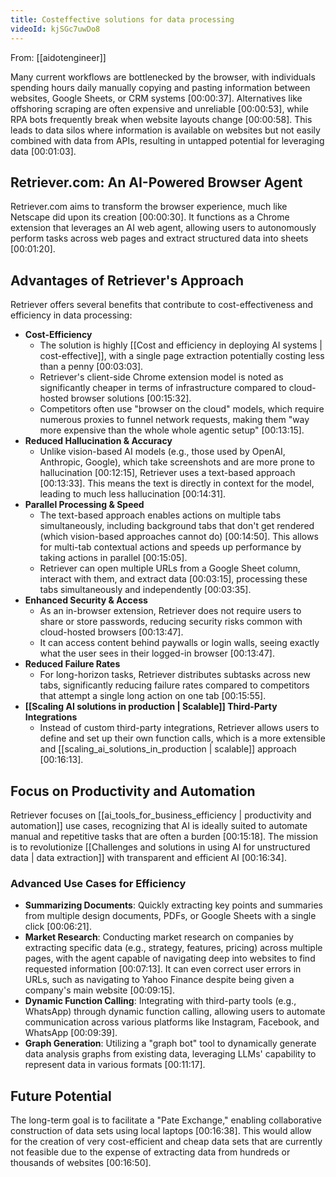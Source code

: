 ```yaml
---
title: Costeffective solutions for data processing
videoId: kjSGc7uwDo8
---
```


From: [[aidotengineer]] <br/> 

Many current workflows are bottlenecked by the browser, with individuals spending hours daily manually copying and pasting information between websites, Google Sheets, or CRM systems <a class="yt-timestamp" data-t="00:00:37">[00:00:37]</a>. Alternatives like offshoring scraping are often expensive and unreliable <a class="yt-timestamp" data-t="00:00:53">[00:00:53]</a>, while RPA bots frequently break when website layouts change <a class="yt-timestamp" data-t="00:00:58">[00:00:58]</a>. This leads to data silos where information is available on websites but not easily combined with data from APIs, resulting in untapped potential for leveraging data <a class="yt-timestamp" data-t="00:01:03">[00:01:03]</a>.

## Retriever.com: An AI-Powered Browser Agent

Retriever.com aims to transform the browser experience, much like Netscape did upon its creation <a class="yt-timestamp" data-t="00:00:30">[00:00:30]</a>. It functions as a Chrome extension that leverages an AI web agent, allowing users to autonomously perform tasks across web pages and extract structured data into sheets <a class="yt-timestamp" data-t="00:01:20">[00:01:20]</a>.

## Advantages of Retriever's Approach

Retriever offers several benefits that contribute to cost-effectiveness and efficiency in data processing:

*   **Cost-Efficiency**
    *   The solution is highly [[Cost and efficiency in deploying AI systems | cost-effective]], with a single page extraction potentially costing less than a penny <a class="yt-timestamp" data-t="00:03:03">[00:03:03]</a>.
    *   Retriever's client-side Chrome extension model is noted as significantly cheaper in terms of infrastructure compared to cloud-hosted browser solutions <a class="yt-timestamp" data-t="00:15:32">[00:15:32]</a>.
    *   Competitors often use "browser on the cloud" models, which require numerous proxies to funnel network requests, making them "way more expensive than the whole whole agentic setup" <a class="yt-timestamp" data-t="00:13:15">[00:13:15]</a>.
*   **Reduced Hallucination & Accuracy**
    *   Unlike vision-based AI models (e.g., those used by OpenAI, Anthropic, Google), which take screenshots and are more prone to hallucination <a class="yt-timestamp" data-t="00:12:15">[00:12:15]</a>, Retriever uses a text-based approach <a class="yt-timestamp" data-t="00:13:33">[00:13:33]</a>. This means the text is directly in context for the model, leading to much less hallucination <a class="yt-timestamp" data-t="00:14:31">[00:14:31]</a>.
*   **Parallel Processing & Speed**
    *   The text-based approach enables actions on multiple tabs simultaneously, including background tabs that don't get rendered (which vision-based approaches cannot do) <a class="yt-timestamp" data-t="00:14:50">[00:14:50]</a>. This allows for multi-tab contextual actions and speeds up performance by taking actions in parallel <a class="yt-timestamp" data-t="00:15:05">[00:15:05]</a>.
    *   Retriever can open multiple URLs from a Google Sheet column, interact with them, and extract data <a class="yt-timestamp" data-t="00:03:15">[00:03:15]</a>, processing these tabs simultaneously and independently <a class="yt-timestamp" data-t="00:03:35">[00:03:35]</a>.
*   **Enhanced Security & Access**
    *   As an in-browser extension, Retriever does not require users to share or store passwords, reducing security risks common with cloud-hosted browsers <a class="yt-timestamp" data-t="00:13:47">[00:13:47]</a>.
    *   It can access content behind paywalls or login walls, seeing exactly what the user sees in their logged-in browser <a class="yt-timestamp" data-t="00:13:47">[00:13:47]</a>.
*   **Reduced Failure Rates**
    *   For long-horizon tasks, Retriever distributes subtasks across new tabs, significantly reducing failure rates compared to competitors that attempt a single long action on one tab <a class="yt-timestamp" data-t="00:15:55">[00:15:55]</a>.
*   **[[Scaling AI solutions in production | Scalable]] Third-Party Integrations**
    *   Instead of custom third-party integrations, Retriever allows users to define and set up their own function calls, which is a more extensible and [[scaling_ai_solutions_in_production | scalable]] approach <a class="yt-timestamp" data-t="00:16:13">[00:16:13]</a>.

## Focus on Productivity and Automation

Retriever focuses on [[ai_tools_for_business_efficiency | productivity and automation]] use cases, recognizing that AI is ideally suited to automate manual and repetitive tasks that are often a burden <a class="yt-timestamp" data-t="00:15:18">[00:15:18]</a>. The mission is to revolutionize [[Challenges and solutions in using AI for unstructured data | data extraction]] with transparent and efficient AI <a class="yt-timestamp" data-t="00:16:34">[00:16:34]</a>.

### Advanced Use Cases for Efficiency

*   **Summarizing Documents**: Quickly extracting key points and summaries from multiple design documents, PDFs, or Google Sheets with a single click <a class="yt-timestamp" data-t="00:06:21">[00:06:21]</a>.
*   **Market Research**: Conducting market research on companies by extracting specific data (e.g., strategy, features, pricing) across multiple pages, with the agent capable of navigating deep into websites to find requested information <a class="yt-timestamp" data-t="00:07:13">[00:07:13]</a>. It can even correct user errors in URLs, such as navigating to Yahoo Finance despite being given a company's main website <a class="yt-timestamp" data-t="00:09:15">[00:09:15]</a>.
*   **Dynamic Function Calling**: Integrating with third-party tools (e.g., WhatsApp) through dynamic function calling, allowing users to automate communication across various platforms like Instagram, Facebook, and WhatsApp <a class="yt-timestamp" data-t="00:09:39">[00:09:39]</a>.
*   **Graph Generation**: Utilizing a "graph bot" tool to dynamically generate data analysis graphs from existing data, leveraging LLMs' capability to represent data in various formats <a class="yt-timestamp" data-t="00:11:17">[00:11:17]</a>.

## Future Potential

The long-term goal is to facilitate a "Pate Exchange," enabling collaborative construction of data sets using local laptops <a class="yt-timestamp" data-t="00:16:38">[00:16:38]</a>. This would allow for the creation of very cost-efficient and cheap data sets that are currently not feasible due to the expense of extracting data from hundreds or thousands of websites <a class="yt-timestamp" data-t="00:16:50">[00:16:50]</a>.